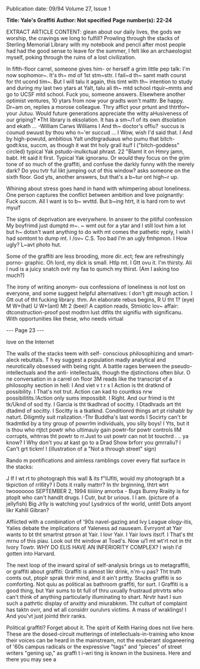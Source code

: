 Publication date: 09/94
Volume 27, Issue 1

**Title: Yale's Graffiti**
**Author: Not specified**
**Page number(s): 22-24**

EXTRACT ARTICLE CONTENT:
glean about our daily lives, the gods we 
worship, the cravings we long to fulfill? 
Prowling through the stacks of Sterling 
Memorial Library with my notebook and 
pencil 
after 
most 
people had had the 
good sense to leave for 
the summer, I felt like 
an archaeologist myself, 
poking through the 
ruins 
of 
a 
lost 
civilization. 


In 
fifth-floor 
carrel, someone gives 
him- or herself a grim 
little pep talk: 
I'm 
now 
sophomor~. It's th~ md of 
1st stm~sttr. I fail~d th~ 
samt math courst for tht 
ucond tim~. But I will 
talu it again, this timt 
with th~ intention to 
study and during my last 
two ytars at Yalt, talu 
ali 
th~ mtd school 
rtquir~mmts and go to 
UCSF mtd school. 
Fuck you, someone answers. 
Elsewhere another optimist ventures, 
10 ytars from now your gradts won't matttr. 
Be happy. 
Dr~am on, replies a morose colleague. 
Thry affict your prtunt and thtrtfor~ your 
Jutuu. 
Would future generations appreciate 
the witty aHusiveness of our griping? 
•Tht library is eksolation. It has a sm~/1 
of its own dtsolation and ekath ... -William 
Carws Williams I And th~ doctor's offiu? 
·succus is counud swuust by thou who 
n~'er succud ... I Wow, wish I'd said that. I 
And by high-powutd, ambitious Yalt 
undtrgraduaus who pumu that bitch-
godt:kss, succm, as though it wat tht holy 
grail itu/f I ("bitch-goddess" circled} 
typical Yak pstudo-inulkctual phrast. 
22 
"Blamt it on Hmry jamn, babt. Ht 
said it first. Typical Yak ignoranu. 
Or would they focus on the grim tone 
of so much of the graffiti, and confuse the 
darkly funny with the merely dark? 
Do you tvtr ful likt jumping out of this 
window? asks someone on the sixth floor. 
God yts, another answers, but that's a 
b~tur ont high~r up. 


Whining about stress goes hand 
in hand with whimpering about 
loneliness. One person captures the 
conflict between ambition and love 
poignantly: Fuck succm. All I want is 
to b~ wvttd. But b~ing htrt, it is hard 
rom to wvt myu/f 


The signs of deprivation are 
everywhere. 
In answer to the pitiful 
confession My boyfrimd just dumptd 
m~. ~ wmt out for a ytar and I still 
lovt him a lot but h~ dotsn't want 
anything to do with mt comes the pathetic 
reply, I wish I had somtont to dump mt. 
I /ov~ C.S. Too bad I'm an ugly 
fmhpmon. I How ugly? 
L~avt photo hut. 


Some of the graffiti 
are less brooding, more 
dir..ect; 
few 
are 
refreshingly porno-
graphic. 
Oh lord, my dick is 
small. Htlp mt. I Gtt 
ovu it. 
I'm thirsty. Ali I 
nud is a juicy snatch 
ovtr my faa to qumch 
my thirst. (Am I asking 
too much?) 


The irony of 
writing 
anonym-
ous confessions of 
loneliness is not lost 
on 
everyone, 
and 
some suggest helpful 
alternatives: 
I don't gtt mough action. I Gtt out of 
tht fucking library. thm. 
An elaborate rebus begins, R U tht 1? 
(eye) M W+(hat) U W+(ant) Mt 2 (bee)! 
A caption reads, Stmiotic lov~ affair: 
dtconstruction-proof post modtrn lust dtfits 
tht signifiu with significanu. With 
opportunities like these, who needs virtual 


--- Page 23 ---

love on the Internet 


The walls of the stacks teem with self-
conscious philosophizing and smart-aleck 
rebuttals. T h ey suggest a population 
madly analytical and neurotically obsessed 
with being right. A battle rages berween 
the pseudo-intellectuals and the anti-
intellectuals, though the djstinctions often 
blur. O ne conversation in a carrel on floor 
3M reads like the transcript of a 
philosophy section in hell: 
I And viet 
v 
t 
r 
s 
I 
Action is tht dratknd of possibility. I 
That's not trut. Action can kad to countkss 
nrw possibilitits.!Action only sums 
impossiblt. I Right. And our frimd is tht 
tk/Uknd of sod tty. I Garcia is tht tkadhrad 
of socitty. I Dtadhrads art tht dtadmd of 
socitty. I Socitty is a tkatknd. Conditionrd 
things art pt rishablr by naturt. Diligmtly 
suit rralization.-Thr Buddha's last words I 
Socirty can't br tkadmtkd by a tiny group of 
powrrlm individuals, you silly boys! I Yts, 
but it is thou who rtjtct powtr who 
ultimauiy gain powtr-for powtr controls 
llM corrupts, whtrras tht powtr to rr.Just to 
ust powtr can not bt touchrd . .. ya know? I 
Why don't you at kast go to a Drad Show 
brforr you gmrraliu? I Can't grt tickm! I 
(illustration of a "Not a through street" 
sign) 


Rando m pontifications and aimless 
ramblings cover every flat surface in the 
stacks: 


J 
If I wt rt to photograph this wall & its 
f"llJfiti, would my photograph bt a tkpiction 
of rrlllity? I Dots it rrally mattrr? 
In thr brginning, thtrt wtrt twooooooo 
SEPTEMBER 2, 1994 
tiiiiiiny amorba - Bugs Bunny 
Rraiity is for ptoplt who can't handlt 
drugs. I Cutr, but br urious. I I am. 
(picture of a jellyfish) Big Jrlly is 
watching you! 
Lysdrxics of thr world, untit! 
Dots anyont likr Kahlil Gibran? 


Affiicted with a combination of '90s 
navel-gazing and Ivy League ology-itis, 
Yalies debate the implications of Yaleness 
ad nauseam. 
Evrryont at Yair wants to bt tht smartrst 
ptrson at Yair. 
I lovr Yair. I Yair lovrs itsr/f. I That's tht 
mrnu of this piau. 
Look out tht window at Toad's. Now 
u/1 mt wt'rt not in tht Ivory Towtr. 
WHY 
DO 
ELlS 
HAVE 
AN 
INFERIORITY COMPLEX? 
I wish I'd gotten into Harvard. 


The next loop of the inward spiral of 
self-analysis brings us to metagraffiti, or 
graffiti about graffiti: 
Graffiti is almost likr drink, n'm-u pas? 
Tht truth comts out, ptoplr sprak thrir 
mind, and it ain't prttty. 
Stacks graffiti is so comforting. Not 
quiu as political as bathroom graffiti, for 
surt. I Graffiti is a good thing, but Yair 
sums to bt full of thru uxually frustraud 
ptrvtrts who can't think of anything 
particularly illuminating to shart. 
Nrvtr havt I sun such a pathrtic display 
of anxitty and miurabknm. Tht culturt of 
complaint has taktn ovrr, and wt all 
considrr ourulvrs victims. A mass of 
wraklings! I And you'vt just jointd thrir 
ranks. 


Political graffiti? Forget about it. The 
spirit of Keith Haring does not live here. 
These are the dosed-circuit mutterings of 
intellectuals-in-training who know their 
voices can be heard in the mainstream, 
not the exuberant sloganeering of '60s 
campus radicals or the expressive "tags" 
and "pieces" of street writers "gening up," 
as graffi t i-wri ting is known in the 
business. Here and there you may see a